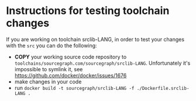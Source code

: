 Instructions for testing toolchain changes
==============

If you are working on toolchain srclib-LANG, in order to test your changes
with the `src` you can do the following:

- **COPY** your working source code repository to `toolchains/sourcegraph.com/sourcegraph/srclib-LANG`. Unfortunately it's impossible to symlink it, see https://github.com/docker/docker/issues/1676
- make changes in your code
- run `docker build -t sourcegraph/srclib-LANG -f ./Dockerfile.srclib-LANG .`
